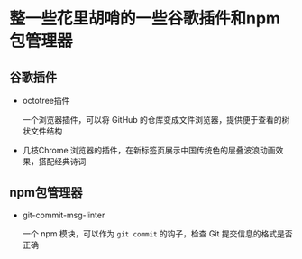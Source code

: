 # 整一些花里胡哨的一些谷歌插件和npm包管理器

## 谷歌插件

- octotree插件

  一个浏览器插件，可以将 GitHub 的仓库变成文件浏览器，提供便于查看的树状文件结构

  [阮一峰的网络日志]: https://mp.weixin.qq.com/s/4IlocyzUBZrTxuznJhbwug	"第62期"

- 几枝Chrome 浏览器的插件，在新标签页展示中国传统色的层叠波浪动画效果，搭配经典诗词

  [阮一峰的网络日志]: https://mp.weixin.qq.com/s/4IlocyzUBZrTxuznJhbwug	"第62期"

  

## npm包管理器

- git-commit-msg-linter

  一个 npm 模块，可以作为 `git commit` 的钩子，检查 Git 提交信息的格式是否正确

  [阮一峰的网络日志]: https://mp.weixin.qq.com/s/4IlocyzUBZrTxuznJhbwug	"第62期"

  